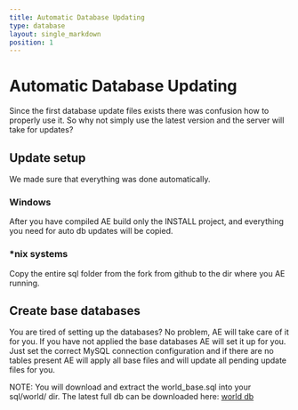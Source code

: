 ```yaml
---
title: Automatic Database Updating
type: database
layout: single_markdown
position: 1
---
```


# Automatic Database Updating
Since the first database update files exists there was confusion how to properly use it. So why not simply use the latest version and the server will take for updates?

## Update setup
We made sure that everything was done automatically.

### Windows
After you have compiled AE build only the INSTALL project, and everything you need for auto db updates will be copied.

### *nix systems
Copy the entire sql folder from the fork from github to the dir where you AE running.

## Create base databases
You are tired of setting up the databases? No problem, AE will take care of it for you. If you have not applied the base databases AE will set it up for you. 
Just set the correct MySQL connection configuration and if there are no tables present AE will apply all base files and will update all pending update files for you.

NOTE: You will download and extract the world_base.sql into your sql/world/ dir. The latest full db can be downloaded here: [world db](https://github.com/AscEmu/OneDB)
